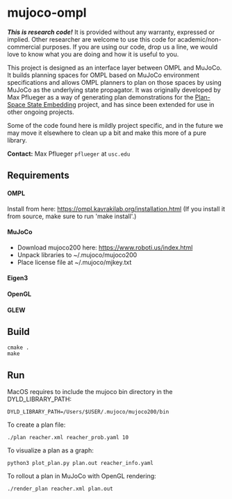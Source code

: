 # mujoco-ompl

**_This is research code!_** It is provided without any warranty, expressed or implied.  Other researcher are welcome to use this code for academic/non-commercial purposes.  If you are using our code, drop us a line, we would love to know what you are doing and how it is useful to you.

This project is designed as an interface layer between OMPL and MuJoCo.  It builds planning spaces for OMPL based on MuJoCo environment specifications and allows OMPL planners to plan on those spaces by using MuJoCo as the underlying state propagator.  It was originally developed by Max Pflueger as a way of generating plan demonstrations for the [Plan-Space State Embedding](https://github.com/mpflueger/plan-space-state-embedding) project, and has since been extended for use in other ongoing projects.

Some of the code found here is mildly project specific, and in the future we may move it elsewhere to clean up a bit and make this more of a pure library.

**Contact:** Max Pflueger `pflueger` at `usc.edu`

## Requirements
#### OMPL
Install from here: https://ompl.kavrakilab.org/installation.html
(If you install it from source, make sure to run 'make install'.)

#### MuJoCo
- Download mujoco200 here: https://www.roboti.us/index.html
- Unpack libraries to ~/.mujoco/mujoco200
- Place license file at ~/.mujoco/mjkey.txt

#### Eigen3
#### OpenGL
#### GLEW


## Build
```
cmake .
make
```

## Run
MacOS requires to include the mujoco bin directory in the DYLD_LIBRARY_PATH:
```
DYLD_LIBRARY_PATH=/Users/$USER/.mujoco/mujoco200/bin
```

To create a plan file:
```
./plan reacher.xml reacher_prob.yaml 10
```

To visualize a plan as a graph:
```
python3 plot_plan.py plan.out reacher_info.yaml
```

To rollout a plan in MuJoCo with OpenGL rendering:
```
./render_plan reacher.xml plan.out
```
